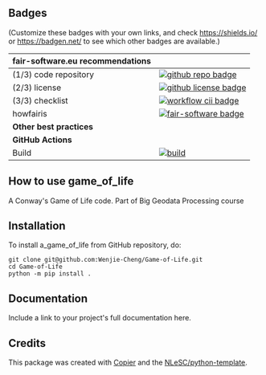 ## Badges

(Customize these badges with your own links, and check https://shields.io/ or https://badgen.net/ to see which other badges are available.)

| fair-software.eu recommendations | |
| :-- | :--  |
| (1/3) code repository              | [![github repo badge](https://img.shields.io/badge/github-repo-000.svg?logo=github&labelColor=gray&color=blue)](https://github.com/Wenjie-Cheng/Game-of-Life) |
| (2/3) license                      | [![github license badge](https://img.shields.io/github/license/Wenjie-Cheng/a_game_of_life)](https://github.com/Wenjie-Cheng/Game-of-Life/blob/master/LICENSE) |
| (3/3) checklist                    | [![workflow cii badge](https://bestpractices.coreinfrastructure.org/projects/GAme-of-Life/badge)](https://bestpractices.coreinfrastructure.org/projects/<replace-with-created-project-identifier>) |
| howfairis                          | [![fair-software badge](https://img.shields.io/badge/fair--software.eu-%E2%97%8F%20%20%E2%97%8F%20%20%E2%97%8F%20%20%E2%97%8F%20%20%E2%97%8B-yellow)](https://fair-software.eu) |
| **Other best practices**           | &nbsp; |
| **GitHub Actions**                 | &nbsp; |
| Build                              | [![build](https://github.com/Wenjie-Cheng/a_game_of_life/actions/workflows/build.yml/badge.svg)](https://github.com/Wenjie-Cheng/a_game_of_life/actions/workflows/build.yml) |
## How to use game_of_life

A Conway's Game of Life code. Part of Big Geodata Processing course

## Installation

To install a_game_of_life from GitHub repository, do:

```console
git clone git@github.com:Wenjie-Cheng/Game-of-Life.git
cd Game-of-Life
python -m pip install .
```

## Documentation

Include a link to your project's full documentation here.



## Credits

This package was created with [Copier](https://github.com/copier-org/copier) and the [NLeSC/python-template](https://github.com/NLeSC/python-template).
